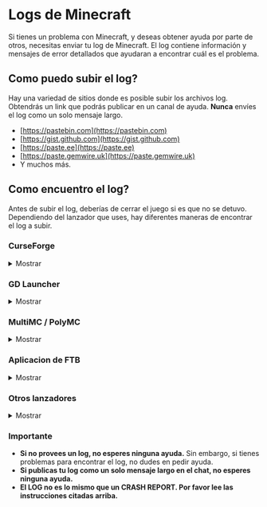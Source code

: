 # Logs de Minecraft

Si tienes un problema con Minecraft, y deseas obtener ayuda por parte de otros, necesitas enviar tu log de Minecraft.
El log contiene información y mensajes de error detallados que ayudaran a encontrar cuál es el problema.

## Como puedo subir el log?

Hay una variedad de sitios donde es posible subir los archivos log.
Obtendrás un link que podrás publicar en un canal de ayuda.
**Nunca** envíes el log como un solo mensaje largo.

* [https://pastebin.com](https://pastebin.com)
* [https://gist.github.com](https://gist.github.com)
* [https://paste.ee](https://paste.ee)
* [https://paste.gemwire.uk](https://paste.gemwire.uk)
* Y muchos más.

## Como encuentro el log?

Antes de subir el log, deberías de cerrar el juego si es que no se detuvo.
Dependiendo del lanzador que uses, hay diferentes maneras de encontrar el log a subir.

### CurseForge

<details>
<summary>Mostrar</summary>

Si estás usando CurseForge, haz clic derecho en el perfil de tu modpack, entonces en `Abrir carpeta`.
Aquí encontrarás una carpeta llamada `logs`.
Dentro de esta hay un archivo llamado `latest.log`.
Necesitas subir ese archivo a uno de los sitios mencionados arriba.
</details>

### GD Launcher

<details>
<summary>Mostrar</summary>

Si estás usando GD Launcher, haz clic derecho en el perfil de tu modpack, entonces en `Abrir carpeta`.
Aquí encontrarás una carpeta llamada `logs`.
Dentro de esta hay un archivo llamado `latest.log`.
Necesitas subir ese archivo a uno de los sitios mencionados arriba.

</details>

### MultiMC / PolyMC

<details>
<summary>Mostrar</summary>

Si estás usando MultiMC, has clic en `Editar instancia`, entonces en `Otros registros`.
Ahora escoge `logs/latest.log` en el selector de la parte superior y haz clic en `Subir`.
Obtendras un link que puedes publicar.
Alternativamente, puedes presionar directamente `Subir` en la pestaña de registro.

</details>

### Aplicacion de FTB

<details>
<summary>Mostrar</summary>

Si estás usando la aplicacion de FTB, has clic en el perfil de tu modpack, entonces en `Settings` en la esquina superior derecha. Después de eso, presiona
`Open Folder` en la esquina inferior izquierda.
Aquí encontrarás una carpeta llamada `logs`.
Dentro de esta hay un archivo llamado `latest.log`.
Necesitas subir ese archivo a uno de los sitios mencionados arriba.

</details>

### Otros lanzadores

<details>
<summary>Mostrar</summary>

En tu carpeta `.minecraft`, encontrarás otra carpeta llamada `logs`.
Dentro hay un atchivo llamado `latest.log`.
Necesitas subir ese archivo a uno de los sitios mencionados arriba.

</details>

### Importante

* **Si no provees un log, no esperes ninguna ayuda.**
 Sin embargo, si tienes problemas para encontrar el log, no dudes en pedir ayuda.
* **Si publicas tu log como un solo mensaje largo en el chat, no esperes ninguna ayuda.**
* **El LOG no es lo mismo que un CRASH REPORT. Por favor lee las instrucciones citadas arriba.**
